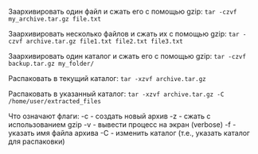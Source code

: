 
Заархивировать один файл и сжать его с помощью gzip:
`tar -czvf my_archive.tar.gz file.txt`

Заархивировать несколько файлов и сжать их с помощью gzip:
`tar -czvf archive.tar.gz file1.txt file2.txt file3.txt`

Заархивировать один каталог и сжать его с помощью gzip:
`tar -czvf backup.tar.gz my_folder/`

Распаковать в текущий каталог:
`tar -xzvf archive.tar.gz`

Распаковать в указанный каталог:
`tar -xzvf archive.tar.gz -C /home/user/extracted_files`

Что означают флаги:
-c - создать новый архив
-z - сжать с использованием gzip
-v - вывести процесс на экран (verbose)
-f - указать имя файла архива
-С - изменить каталог (т.е., указать каталог для распаковки)



